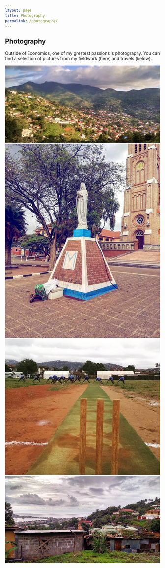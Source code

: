 ```yaml
---
layout: page
title: Photography
permalink: /photography/
---
```


<h2>Photography</h2>
<p>Outside of Economics, one of my greatest passions is photography. 
You can find a selection of pictures from my fieldwork (here) and travels (below).</p>

<div class="photo-grid">
  <img src="/assets/photos/photo1.jpg" alt="photo1">
  <img src="/assets/photos/photo2.jpg" alt="photo2">
  <img src="/assets/photos/photo3.jpg" alt="photo3">
  <img src="/assets/photos/photo4.jpg" alt="photo4">
</div>
